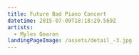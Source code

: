 ```yaml
---
title: Future Bad Piano Concert
datetime: 2015-07-09T18:18:29.569Z
artists:
  - Myles Gearon
landingPageImage: /assets/detail_-3.jpg
---
```


